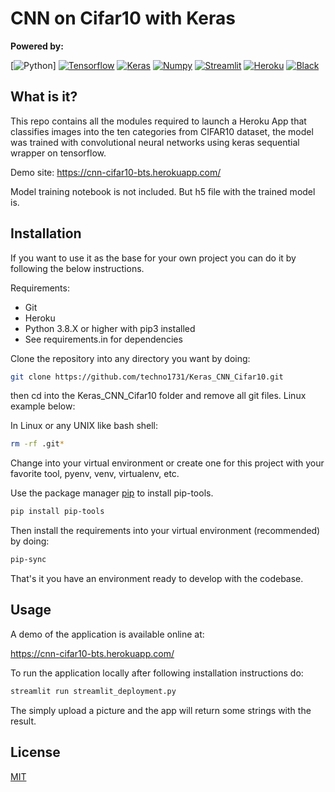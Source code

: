 # CNN on Cifar10 with Keras

**Powered by:**

[![Python](https://img.shields.io/badge/python-3.8.X-blue?logo=python&logoColor=white)]
[![Tensorflow](https://img.shields.io/badge/Tensorflow-2.3.2-orange?logo=tensorflow)](https://github.com/tensorflow/tensorflow)
[![Keras](https://img.shields.io/badge/keras-2.4-red?logo=keras)](https://github.com/keras-team/keras)
[![Numpy](https://img.shields.io/badge/Numpy-1.19.5-skyblue?logo=numpy)](https://github.com/numpy/numpy)
[![Streamlit](https://img.shields.io/badge/streamlit-0.74.1-yellow)](https://github.com/streamlit/streamlit)
[![Heroku](https://img.shields.io/badge/Heroku-7.47.7-purple?logo=Heroku)](https://github.com/heroku/cli)
[![Black](https://img.shields.io/badge/Code%20Style-Black-black)](https://github.com/psf/black)

## What is it?

This repo contains all the modules required to launch a Heroku App that classifies images into the ten categories from CIFAR10 dataset, the model was trained with convolutional neural networks using keras sequential wrapper on tensorflow.

Demo site: https://cnn-cifar10-bts.herokuapp.com/

Model training notebook is not included. But h5 file with the trained model is. 

## Installation

If you want to use it as the base for your own project you can do it by following the below instructions.

Requirements:

- Git
- Heroku
- Python 3.8.X or higher with pip3 installed
- See requirements.in for dependencies

Clone the repository into any directory you want by doing:

```bash
git clone https://github.com/techno1731/Keras_CNN_Cifar10.git
```
then cd into the Keras_CNN_Cifar10 folder and remove all git files. Linux example below:

In Linux or any UNIX like bash shell:

```bash
rm -rf .git*
```
Change into your virtual environment or create one for this project with your favorite tool, pyenv, venv, virtualenv, etc.

Use the package manager [pip](https://pip.pypa.io/en/stable/) to install pip-tools.

```bash
pip install pip-tools
```
Then install the requirements into your virtual environment (recommended) by doing:

```bash
pip-sync
```
That's it you have an environment ready to develop with the codebase.

## Usage

A demo of the application is available online at:

https://cnn-cifar10-bts.herokuapp.com/

To run the application locally after following installation instructions do:

```bash
streamlit run streamlit_deployment.py
```
The simply upload a picture and the app will return some strings with the result.

## License
[MIT](https://choosealicense.com/licenses/mit/)
